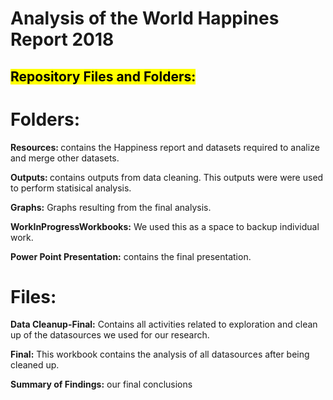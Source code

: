 # Analysis of the World Happines Report 2018

<h2> <mark>Repository Files and Folders: </mark> </h2>

# Folders:
<b>Resources: </b> contains the Happiness report and datasets required to analize and merge other datasets.

<b>Outputs: </b> contains outputs from data cleaning. This outputs were were used to perform statisical analysis.

<b>Graphs:</b> Graphs resulting from the final analysis.

<b>WorkInProgressWorkbooks:</b> We used this as a space to backup individual work.

<b>Power Point Presentation:</b> contains the final presentation.

# Files:
<b>Data Cleanup-Final:</b> Contains all activities related to exploration and clean up of the datasources we used for our research.

<b>Final:</b> This workbook contains the analysis of all datasources after being cleaned up.

<b>Summary of Findings:</b> our final conclusions

